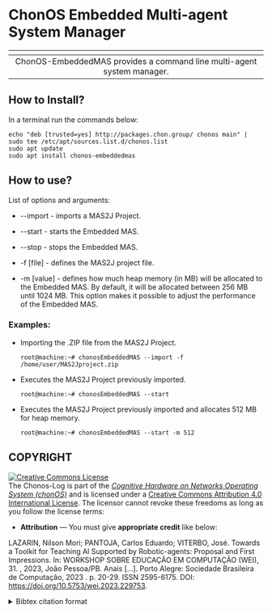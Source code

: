 # ChonOS Embedded Multi-agent System Manager

|![]()|
|:--:|
|ChonOS-EmbeddedMAS provides a command line multi-agent system manager.|

## How to Install?
In a terminal run the commands below:

```console
echo "deb [trusted=yes] http://packages.chon.group/ chonos main" | sudo tee /etc/apt/sources.list.d/chonos.list
sudo apt update
sudo apt install chonos-embeddedmas
```


## How to use?

List of options and arguments:
+ --import    \- imports a MAS2J Project.

+ --start     \- starts the Embedded MAS.

+ --stop      \- stops the Embedded MAS.

+ -f [file]   \- defines the MAS2J project file.

+ -m [value]  \- defines how much heap memory (in MB) will be allocated to the Embedded MAS. By default, it will be allocated between 256 MB until 1024 MB. This option makes it possible to adjust the performance of the Embedded MAS.

### Examples:
- Importing the .ZIP file from the MAS2J Project.
    ```console
    root@machine:~# chonosEmbeddedMAS --import -f /home/user/MAS2Jproject.zip
    ```

- Executes the MAS2J Project previously imported. 
    ```console
    root@machine:~# chonosEmbeddedMAS --start
    ```

- Executes the MAS2J Project previously imported and allocates 512 MB for heap memory.  
    ```console
    root@machine:~# chonosEmbeddedMAS --start -m 512
    ```


## COPYRIGHT
<a rel="license" href="http://creativecommons.org/licenses/by/4.0/"><img alt="Creative Commons License" style="border-width:0" src="https://i.creativecommons.org/l/by/4.0/88x31.png" /></a><br />The Chonos-Log is part of the [_Cognitive Hardware on Networks Operating
System (chonOS)_](http://os.chon.group/) and is licensed under a <a rel="license" href="http://creativecommons.org/licenses/by/4.0/">Creative Commons Attribution 4.0 International License</a>. The licensor cannot revoke these freedoms as long as you follow the license terms:

* __Attribution__ — You must give __appropriate credit__ like below:

LAZARIN, Nilson Mori; PANTOJA, Carlos Eduardo; VITERBO, José. Towards a Toolkit for Teaching AI Supported by Robotic-agents: Proposal and First Impressions. In: WORKSHOP SOBRE EDUCAÇÃO EM COMPUTAÇÃO (WEI), 31. , 2023, João Pessoa/PB. Anais [...]. Porto Alegre: Sociedade Brasileira de Computação, 2023 . p. 20-29. ISSN 2595-6175. DOI: https://doi.org/10.5753/wei.2023.229753.


<details>
<summary> Bibtex citation format</summary>

```
@inproceedings{chonOS,
 author = {Nilson Lazarin and Carlos Pantoja and José Viterbo},
 title = { Towards a Toolkit for Teaching AI Supported by Robotic-agents: Proposal and First Impressions},
 booktitle = {Anais do XXXI Workshop sobre Educação em Computação},
 location = {João Pessoa/PB},
 year = {2023},
 issn = {2595-6175},
 pages = {20--29},
 publisher = {SBC},
 address = {Porto Alegre, RS, Brasil},
 doi = {10.5753/wei.2023.229753},
 url = {https://sol.sbc.org.br/index.php/wei/article/view/24887}
}

```
</details>
